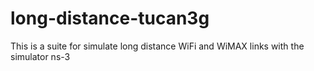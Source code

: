 # long-distance-tucan3g
This is a suite for simulate long distance WiFi and WiMAX links with the simulator ns-3
